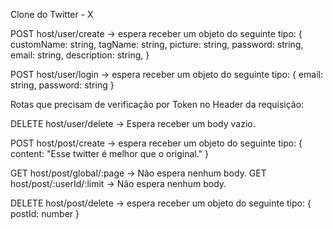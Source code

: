 Clone do Twitter - X

POST host/user/create -> espera receber um objeto do seguinte tipo: {
  customName: string,
  tagName: string,
  picture: string,
  password: string,
  email: string,
  description: string,
}

POST host/user/login -> espera receber um objeto do seguinte tipo: {
  email: string, password: string
}

Rotas que precisam de verificação por Token no Header da requisição:

DELETE host/user/delete -> Espera receber um body vazio.

POST host/post/create -> espera receber um objeto do seguinte tipo: {
  content: "Esse twitter é melhor que o original."
}

GET host/post/global/:page -> Não espera nenhum body.
GET host/post/:userId/:limit -> Não espera nenhum body.

DELETE host/post/delete -> espera receber um objeto do seguinte tipo: {
  postId: number
}
